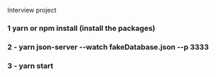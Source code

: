 Interview project

### 1   yarn  or npm install (install the packages)
### 2 - yarn json-server --watch fakeDatabase.json --p 3333
### 3 - yarn start

